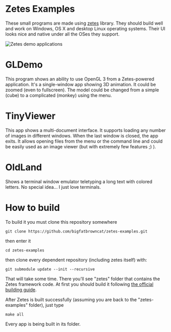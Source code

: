 Zetes Examples
==============

These small programs are made using [zetes](https://github.com/bigfatbrowncat/zetes) library. They should build well and work on Windows, OS X and desktop Linux operating systems. Their UI looks nice and native under all the OSes they support.

![Zetes demo applications](https://github.com/bigfatbrowncat/zetes-examples/raw/master/doc/images/demos.png)

GLDemo
======

This program shows an ability to use OpenGL 3 from a Zetes-powered application. It's a single-window app showing 3D animation. It could be zoomed (even to fullscreen). The model could be changed from a simple (cube) to a complicated (monkey) using the menu.

TinyViewer
==========

This app shows a multi-document interface. It supports loading any number of images in different windows. When the last window is closed, the app exits. It allows opening files from the menu or the command line and could be easily used as an image viewer (but with extremely few features ;) ).

OldLand
=======

Shows a terminal window emulator teletyping a long text with colored letters. No special idea... I just love terminals.

How to build
============

To build it you must clone this repository somewhere

    git clone https://github.com/bigfatbrowncat/zetes-examples.git
	
then enter it

	cd zetes-examples
	
then clone every dependent repository (including zetes itself) with:

	git submodule update --init --recursive
	
That will take some time. There you'll see "zetes" folder that contains the Zetes framework code. At first you should build it following [the official building guide](https://github.com/bigfatbrowncat/zetes#building-zetes-and-demo-applications).

After Zetes is built successfully (assuming you are back to the "zetes-examples" folder), just type

    make all
	
Every app is being built in its folder.